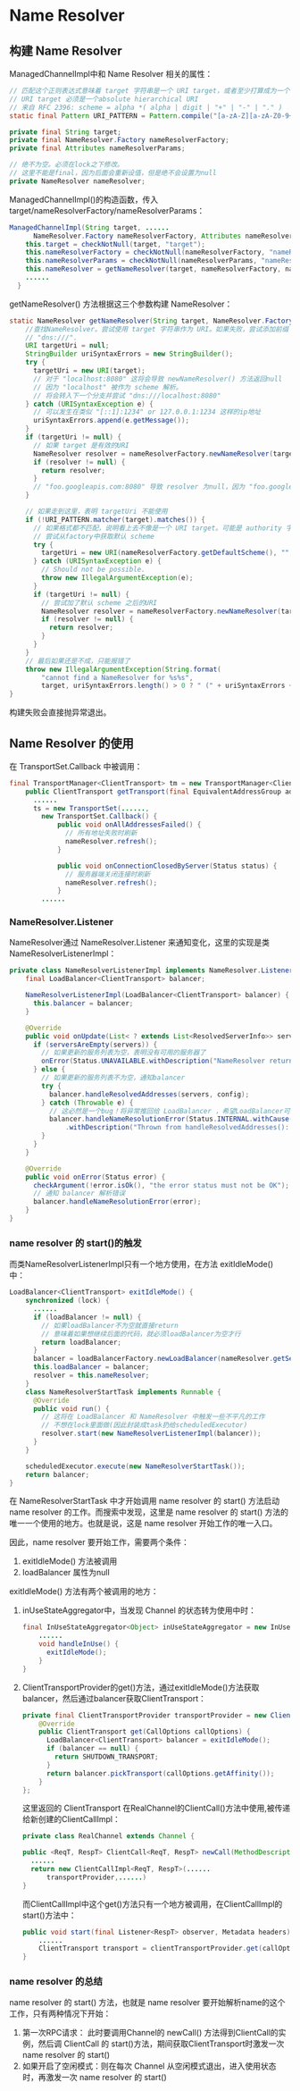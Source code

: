 # Name Resolver

## 构建 Name Resolver

ManagedChannelImpl中和 Name Resolver 相关的属性：

```java
// 匹配这个正则表达式意味着 target 字符串是一个 URI target，或者至少打算成为一个
// URI target 必须是一个absolute hierarchical URI
// 来自 RFC 2396: scheme = alpha *( alpha | digit | "+" | "-" | "." )
static final Pattern URI_PATTERN = Pattern.compile("[a-zA-Z][a-zA-Z0-9+.-]*:/.*");

private final String target;
private final NameResolver.Factory nameResolverFactory;
private final Attributes nameResolverParams;

// 绝不为空。必须在lock之下修改。
// 这里不能是final，因为后面会重新设值，但是绝不会设置为null
private NameResolver nameResolver;
```

ManagedChannelImpl()的构造函数，传入target/nameResolverFactory/nameResolverParams：

```java
ManagedChannelImpl(String target, ......
      NameResolver.Factory nameResolverFactory, Attributes nameResolverParams,......) {
    this.target = checkNotNull(target, "target");
    this.nameResolverFactory = checkNotNull(nameResolverFactory, "nameResolverFactory");
    this.nameResolverParams = checkNotNull(nameResolverParams, "nameResolverParams");
    this.nameResolver = getNameResolver(target, nameResolverFactory, nameResolverParams);
    ......
  }
```

getNameResolver() 方法根据这三个参数构建 NameResolver：

```java
static NameResolver getNameResolver(String target, NameResolver.Factory nameResolverFactory, Attributes nameResolverParams) {
    //查找NameResolver。尝试使用 target 字符串作为 URI。如果失败，尝试添加前缀
    // "dns:///".
    URI targetUri = null;
    StringBuilder uriSyntaxErrors = new StringBuilder();
    try {
      targetUri = new URI(target);
      // 对于 "localhost:8080" 这将会导致 newNameResolver() 方法返回null
      // 因为 "localhost" 被作为 scheme 解析。
      // 将会转入下一个分支并尝试 "dns:///localhost:8080"
    } catch (URISyntaxException e) {
      // 可以发生在类似 "[::1]:1234" or 127.0.0.1:1234 这样的ip地址
      uriSyntaxErrors.append(e.getMessage());
    }
    if (targetUri != null) {
      // 如果 target 是有效的URI
      NameResolver resolver = nameResolverFactory.newNameResolver(targetUri, nameResolverParams);
      if (resolver != null) {
        return resolver;
      }
      // "foo.googleapis.com:8080" 导致 resolver 为null，因为 "foo.googleapis.com" 是一个没有映射的scheme。简单失败并将尝试"dns:///foo.googleapis.com:8080"
    }

    // 如果走到这里，表明 targetUri 不能使用
    if (!URI_PATTERN.matcher(target).matches()) {
      // 如果格式都不匹配，说明看上去不像是一个 URI target。可能是 authority 字符串。
      // 尝试从factory中获取默认 scheme
      try {
        targetUri = new URI(nameResolverFactory.getDefaultScheme(), "", "/" + target, null);
      } catch (URISyntaxException e) {
        // Should not be possible.
        throw new IllegalArgumentException(e);
      }
      if (targetUri != null) {
        // 尝试加了默认 scheme 之后的URI
        NameResolver resolver = nameResolverFactory.newNameResolver(targetUri, nameResolverParams);
        if (resolver != null) {
          return resolver;
        }
      }
    }
    // 最后如果还是不成，只能报错了
    throw new IllegalArgumentException(String.format(
        "cannot find a NameResolver for %s%s",
        target, uriSyntaxErrors.length() > 0 ? " (" + uriSyntaxErrors + ")" : ""));
}
```

构建失败会直接抛异常退出。

## Name Resolver 的使用

在 TransportSet.Callback 中被调用：

```java
final TransportManager<ClientTransport> tm = new TransportManager<ClientTransport>() {
    public ClientTransport getTransport(final EquivalentAddressGroup addressGroup) {
      ......
      ts = new TransportSet(......,
        new TransportSet.Callback() {
            public void onAllAddressesFailed() {
              // 所有地址失败时刷新
              nameResolver.refresh();
            }

            public void onConnectionClosedByServer(Status status) {
              // 服务器端关闭连接时刷新
              nameResolver.refresh();
            }
		......
```

### NameResolver.Listener

NameResolver通过 NameResolver.Listener 来通知变化，这里的实现是类NameResolverListenerImpl：

```java
private class NameResolverListenerImpl implements NameResolver.Listener {
    final LoadBalancer<ClientTransport> balancer;

    NameResolverListenerImpl(LoadBalancer<ClientTransport> balancer) {
      this.balancer = balancer;
    }

    @Override
    public void onUpdate(List< ? extends List<ResolvedServerInfo>> servers, Attributes config) {
      if (serversAreEmpty(servers)) {
        // 如果更新的服务列表为空，表明没有可用的服务器了
        onError(Status.UNAVAILABLE.withDescription("NameResolver returned an empty list"));
      } else {
        // 如果更新的服务列表不为空，通知balancer
        try {
          balancer.handleResolvedAddresses(servers, config);
        } catch (Throwable e) {
          // 这必然是一个bug！将异常推回给 LoadBalancer ，希望LoadBalancer可以提升给应用
          balancer.handleNameResolutionError(Status.INTERNAL.withCause(e)
              .withDescription("Thrown from handleResolvedAddresses(): " + e));
        }
      }
    }

    @Override
    public void onError(Status error) {
      checkArgument(!error.isOk(), "the error status must not be OK");
      // 通知 balancer 解析错误
      balancer.handleNameResolutionError(error);
    }
}
```

### name resolver 的 start()的触发

而类NameResolverListenerImpl只有一个地方使用，在方法 exitIdleMode() 中：

```java
LoadBalancer<ClientTransport> exitIdleMode() {
    synchronized (lock) {
	  ......
      if (loadBalancer != null) {
        // 如果loadBalancer不为空就直接return
        // 意味着如果想继续后面的代码，就必须loadBalancer为空才行
        return loadBalancer;
      }
      balancer = loadBalancerFactory.newLoadBalancer(nameResolver.getServiceAuthority(), tm);
      this.loadBalancer = balancer;
      resolver = this.nameResolver;
    }
    class NameResolverStartTask implements Runnable {
      @Override
      public void run() {
        // 这将在 LoadBalancer 和 NameResolver 中触发一些不平凡的工作
        // 不想在lock里面做(因此封装成task扔给scheduledExecutor)
        resolver.start(new NameResolverListenerImpl(balancer));
      }
    }

    scheduledExecutor.execute(new NameResolverStartTask());
    return balancer;
}
```

在 NameResolverStartTask 中才开始调用 name resolver 的 start() 方法启动 name resolver 的工作。而搜索中发现，这里是 name resolver 的 start() 方法的唯一一个使用的地方。也就是说，这是 name resolver 开始工作的唯一入口。

因此，name resolver 要开始工作，需要两个条件：

1. exitIdleMode() 方法被调用
2. loadBalancer 属性为null

exitIdleMode() 方法有两个被调用的地方：

1. inUseStateAggregator中，当发现 Channel 的状态转为使用中时：

    ```java
    final InUseStateAggregator<Object> inUseStateAggregator = new InUseStateAggregator<Object>() {
        ......
        void handleInUse() {
          exitIdleMode();
        }
    }
    ```

2. ClientTransportProvider的get()方法，通过exitIdleMode()方法获取balancer，然后通过balancer获取ClientTransport：

    ```java
    private final ClientTransportProvider transportProvider = new ClientTransportProvider() {
        @Override
        public ClientTransport get(CallOptions callOptions) {
          LoadBalancer<ClientTransport> balancer = exitIdleMode();
          if (balancer == null) {
            return SHUTDOWN_TRANSPORT;
          }
          return balancer.pickTransport(callOptions.getAffinity());
        }
    };
    ```

	这里返回的 ClientTransport 在RealChannel的ClientCall()方法中使用,被传递给新创建的ClientCallImpl：

    ```java
    private class RealChannel extends Channel {

    public <ReqT, RespT> ClientCall<ReqT, RespT> newCall(MethodDescriptor<ReqT, RespT> method, CallOptions callOptions) {
      ......
      return new ClientCallImpl<ReqT, RespT>(......
          transportProvider,......)
    }
	```

	而ClientCallImpl中这个get()方法只有一个地方被调用，在ClientCallImpl的start()方法中：

    ```java
    public void start(final Listener<RespT> observer, Metadata headers) {
    	......
        ClientTransport transport = clientTransportProvider.get(callOptions);
    }
    ```

### name resolver 的总结

name resolver 的 start() 方法，也就是 name resolver 要开始解析name的这个工作，只有两种情况下开始：

1. 第一次RPC请求： 此时要调用Channel的 newCall() 方法得到ClientCall的实例，然后调 ClientCall 的 start()方法，期间获取ClientTransport时激发一次 name resolver 的 start()
2. 如果开启了空闲模式：则在每次 Channel 从空闲模式退出，进入使用状态时，再激发一次 name resolver 的 start()

